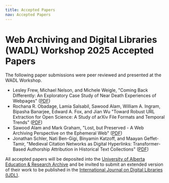 ```yaml
---
title: Accepted Papers
nav: Accepted Papers
---
```

# Web Archiving and Digital Libraries (WADL) Workshop 2025 Accepted Papers

The following paper submissions were peer reviewed and presented at the WADL Workshop.

* Lesley Frew, Michael Nelson, and Michele Weigle, "Coming Back Differently: An Exploratory Case Study of Near Death Experiences of Webpages" (<a href="../papers/WADL2025_paper_5496.pdf">PDF</a>)
* Rochana R. Obadage, Lamia Salsabil, Sawood Alam, William A. Ingram, Bipasha Banarjee, Edward A. Fox, and Jian Wu "Toward Robust URL Extraction for Open Science: A Study of arXiv File Formats and Temporal Trends" (<a href="../papers/WADL2025_paper_2113.pdf">PDF</a>)
* Sawood Alam and Mark Graham, "Lost, but Preserved - A Web Archiving Perspective on the Ephemeral Web" (<a href="../papers/WADL2025_paper_7643.pdf">PDF</a>)
* Jonathan Schler, Nati Ben-Gigi, Binyamin Katzoff, and Maayan Geffet-Tamir, "Medieval Citation Networks as Digital Hyperlinks: Transformer-Based Authorship Attribution in Historical Text Collections" (<a href="../papers/WADL2025_paper_0005.pdf">PDF</a>)

All accepted papers will be deposited into the [University of Alberta Education & Research Archive](https://ualberta.scholaris.ca/) and be invited to submit an extended version of their work to be published in the [International Journal on Digital Libraries (IJDL)](https://link.springer.com/journal/799).
